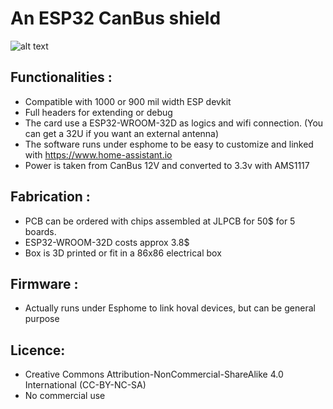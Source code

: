 # An ESP32 CanBus shield
 
![alt text](https://github.com/nliaudat/esp_canbus/blob/main/pcb/3d_view.PNG "board")
    
## Functionalities : 
* Compatible with 1000 or 900 mil width ESP devkit
* Full headers for extending or debug
* The card use a ESP32-WROOM-32D as logics and wifi connection. (You can get a 32U if you want an external antenna)
* The software runs under esphome to be easy to customize and linked with https://www.home-assistant.io 
* Power is taken from CanBus 12V and converted to 3.3v with AMS1117

## Fabrication : 

* PCB can be ordered with chips assembled at JLPCB for 50$ for 5 boards.
* ESP32-WROOM-32D costs approx 3.8$
* Box is 3D printed or fit in a 86x86 electrical box

## Firmware : 
* Actually runs under Esphome to link hoval devices, but can be general purpose

## Licence: 
* Creative Commons Attribution-NonCommercial-ShareAlike 4.0 International (CC-BY-NC-SA)
* No commercial use
